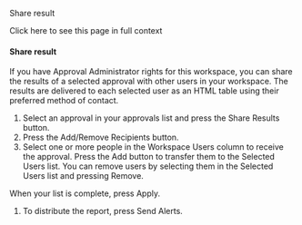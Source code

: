 Share result

Click here to see this page in full context

####  Share result

If you have Approval Administrator rights for this workspace, you can share
the results of a selected approval with other users in your workspace. The
results are delivered to each selected user as an HTML table using their
preferred method of contact.

  1. Select an approval in your approvals list and press the Share Results button. 
  2. Press the Add/Remove Recipients button. 
  3. Select one or more people in the Workspace Users column to receive the approval. Press the Add button to transfer them to the Selected Users list. You can remove users by selecting them in the Selected Users list and pressing Remove. 

When your list is complete, press Apply.

  1. To distribute the report, press Send Alerts. 


